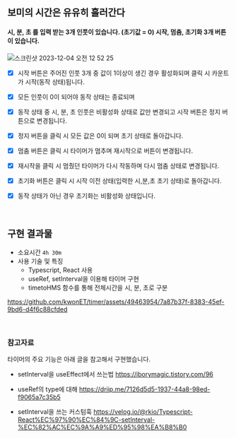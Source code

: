 ## 보미의 시간은 유유히 흘러간다

#### 시, 분, 초 를 입력 받는 3개 인풋이 있습니다. (초기값 = 0) 시작, 멈춤, 초기화 3개 버튼이 있습니다.

![스크린샷 2023-12-04 오전 12 52 25](https://github.com/kwonET/timer/assets/49463954/4b577cf8-2fb9-4e5f-828f-c4a51cf9b76b)


- [x] 시작 버튼은 주어진 인풋 3개 중 값이 1이상이 생긴 경우 활성화되며 클릭 시 카운트가 시작(동작 상태)됩니다.
- [x] 모든 인풋이 0이 되어야 동작 상태는 종료되며
- [x] 동작 상태 중 시, 분, 초 인풋은 비활성화 상태로 값만 변경되고 시작 버튼은 정지 버튼으로 변경됩니다.
- [x] 정지 버튼을 클릭 시 모든 값은 0이 되며 초기 상태로 돌아갑니다.

- [x] 멈춤 버튼은 클릭 시 타이머가 멈추며 재시작으로 버튼이 변경됩니다.
- [x] 재시작을 클릭 시 멈췄던 타이머가 다시 작동하며 다시 멈춤 상태로 변경됩니다.
- [x] 초기화 버튼은 클릭 시 시작 이전 상태(입력한 시,분,초 초기 상태)로 돌아갑니다.
- [x] 동작 상태가 아닌 경우 초기화는 비활성화 상태입니다.

<br/>

## 구현 결과물
- 소요시간 `4h 30m`
- 사용 기술 및 특징
  - Typescript, React 사용
  - useRef, setInterval을 이용해 타이머 구현
  - timetoHMS 함수를 통해 전체시간을 시, 분, 초로 구분
  
https://github.com/kwonET/timer/assets/49463954/7a87b37f-8383-45ef-9bd6-d4f6c88cfded

<br/>

### 참고자료

타이머의 주요 기능은 아래 글을 참고해서 구현했습니다.

- setInterval을 useEffect에서 쓰는법
  https://iborymagic.tistory.com/96

- useRef의 type에 대해
  https://driip.me/7126d5d5-1937-44a8-98ed-f9065a7c35b5

- setInterval을 쓰는 커스텀훅
  https://velog.io/@rkio/Typescript-React%EC%97%90%EC%84%9C-setInterval-%EC%82%AC%EC%9A%A9%ED%95%98%EA%B8%B0
